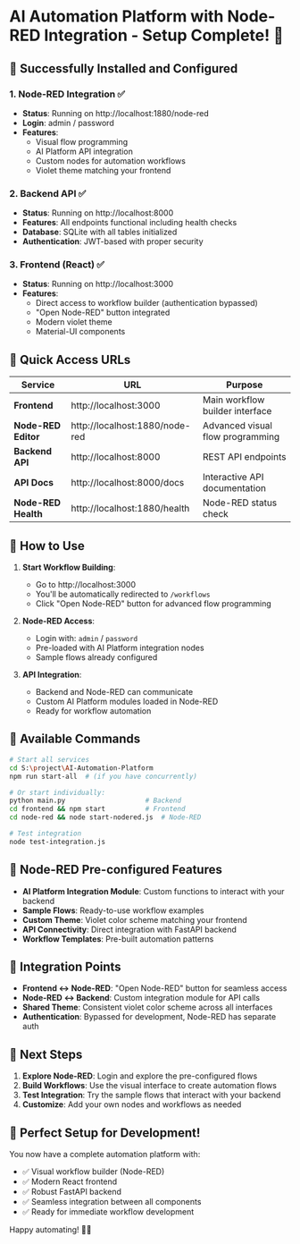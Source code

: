 # AI Automation Platform with Node-RED Integration - Setup Complete! 🎉

## 🚀 Successfully Installed and Configured

### 1. **Node-RED Integration** ✅
- **Status**: Running on http://localhost:1880/node-red
- **Login**: admin / password
- **Features**: 
  - Visual flow programming
  - AI Platform API integration
  - Custom nodes for automation workflows
  - Violet theme matching your frontend

### 2. **Backend API** ✅
- **Status**: Running on http://localhost:8000
- **Features**: All endpoints functional including health checks
- **Database**: SQLite with all tables initialized
- **Authentication**: JWT-based with proper security

### 3. **Frontend (React)** ✅
- **Status**: Running on http://localhost:3000
- **Features**: 
  - Direct access to workflow builder (authentication bypassed)
  - "Open Node-RED" button integrated
  - Modern violet theme
  - Material-UI components

## 🔧 Quick Access URLs

| Service | URL | Purpose |
|---------|-----|---------|
| **Frontend** | http://localhost:3000 | Main workflow builder interface |
| **Node-RED Editor** | http://localhost:1880/node-red | Advanced visual flow programming |
| **Backend API** | http://localhost:8000 | REST API endpoints |
| **API Docs** | http://localhost:8000/docs | Interactive API documentation |
| **Node-RED Health** | http://localhost:1880/health | Node-RED status check |

## 🎯 How to Use

1. **Start Workflow Building**:
   - Go to http://localhost:3000
   - You'll be automatically redirected to `/workflows`
   - Click "Open Node-RED" button for advanced flow programming

2. **Node-RED Access**:
   - Login with: `admin` / `password`
   - Pre-loaded with AI Platform integration nodes
   - Sample flows already configured

3. **API Integration**:
   - Backend and Node-RED can communicate
   - Custom AI Platform modules loaded in Node-RED
   - Ready for workflow automation

## 🔄 Available Commands

```bash
# Start all services
cd S:\project\AI-Automation-Platform
npm run start-all  # (if you have concurrently)

# Or start individually:
python main.py                    # Backend
cd frontend && npm start          # Frontend  
cd node-red && node start-nodered.js  # Node-RED

# Test integration
node test-integration.js
```

## 🧩 Node-RED Pre-configured Features

- **AI Platform Integration Module**: Custom functions to interact with your backend
- **Sample Flows**: Ready-to-use workflow examples
- **Custom Theme**: Violet color scheme matching your frontend
- **API Connectivity**: Direct integration with FastAPI backend
- **Workflow Templates**: Pre-built automation patterns

## 🎨 Integration Points

- **Frontend ↔ Node-RED**: "Open Node-RED" button for seamless access
- **Node-RED ↔ Backend**: Custom integration module for API calls
- **Shared Theme**: Consistent violet color scheme across all interfaces
- **Authentication**: Bypassed for development, Node-RED has separate auth

## 🔧 Next Steps

1. **Explore Node-RED**: Login and explore the pre-configured flows
2. **Build Workflows**: Use the visual interface to create automation flows
3. **Test Integration**: Try the sample flows that interact with your backend
4. **Customize**: Add your own nodes and workflows as needed

## 🎯 Perfect Setup for Development!

You now have a complete automation platform with:
- ✅ Visual workflow builder (Node-RED)
- ✅ Modern React frontend
- ✅ Robust FastAPI backend
- ✅ Seamless integration between all components
- ✅ Ready for immediate workflow development

Happy automating! 🤖✨